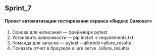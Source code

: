 ## Sprint_7
#### Проект автоматизации тестирования сервиса «Яндекс.Самокат»
1. Основа для написания — фреймворк pytest
2. Установить зависимости — pip install -r requirements.txt
3. Команда для запуска — pytest --alluredir=allure_results
4. Показать отчет в браузере allure serve .\allure_results\